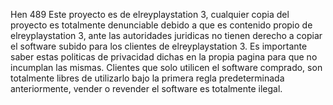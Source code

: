Hen 489 Este proyecto es de elreyplaystation 3, cualquier copia del proyecto es totalmente denunciable debido a que es contenido propio 
de elreyplaystation 3, ante las autoridades juridicas no tienen derecho a copiar el software subido para los clientes de elreyplaystation 3. 
Es importante saber estas politicas de privacidad dichas en la propia pagina para que no incumplan las mismas. 
Clientes que solo utilicen el software comprado, son totalmente libres de utilizarlo bajo la primera regla predeterminada anteriormente,
vender o revender el software es totalmente ilegal.
